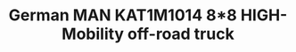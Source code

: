 ---
layout: product
title: "German MAN KAT1M1014 8*8 HIGH-Mobility off-road truck"
price: "2000" 
desc: "Maketa"
img_path: "/assets/img/UA72132.webp"
brand: "N/A"
available: false
special_offer: false
new: false
soon: false
cat: "010000"
subcat: "013300"
subsubcat: "0N/A"
sifra: "UA72132"
popular: false
spec: false
---